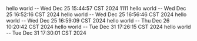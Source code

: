 
hello world -- Wed Dec 25 15:44:57 CST 2024
1111
hello world -- Wed Dec 25 16:52:16 CST 2024
hello world -- Wed Dec 25 16:56:46 CST 2024
hello world -- Wed Dec 25 16:59:09 CST 2024
hello world -- Thu Dec 26 10:20:42 CST 2024
hello world -- Tue Dec 31 17:26:15 CST 2024
hello world -- Tue Dec 31 17:30:01 CST 2024